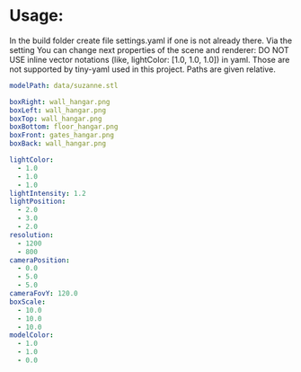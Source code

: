# Usage:
In the build folder create file settings.yaml if one is not already there.
Via the setting You can change next properties of the scene and renderer:
DO NOT USE inline vector notations (like, lightColor: [1.0, 1.0, 1.0]) in yaml.
Those are not supported by tiny-yaml used in this project. Paths are given relative.

``` yaml
modelPath: data/suzanne.stl

boxRight: wall_hangar.png
boxLeft: wall_hangar.png
boxTop: wall_hangar.png
boxBottom: floor_hangar.png
boxFront: gates_hangar.png
boxBack: wall_hangar.png

lightColor:
  - 1.0
  - 1.0
  - 1.0
lightIntensity: 1.2
lightPosition:
  - 2.0
  - 3.0
  - 2.0
resolution: 
  - 1200
  - 800
cameraPosition:
  - 0.0
  - 5.0
  - 5.0
cameraFovY: 120.0
boxScale:
  - 10.0
  - 10.0
  - 10.0
modelColor:
  - 1.0
  - 1.0
  - 0.0
```
